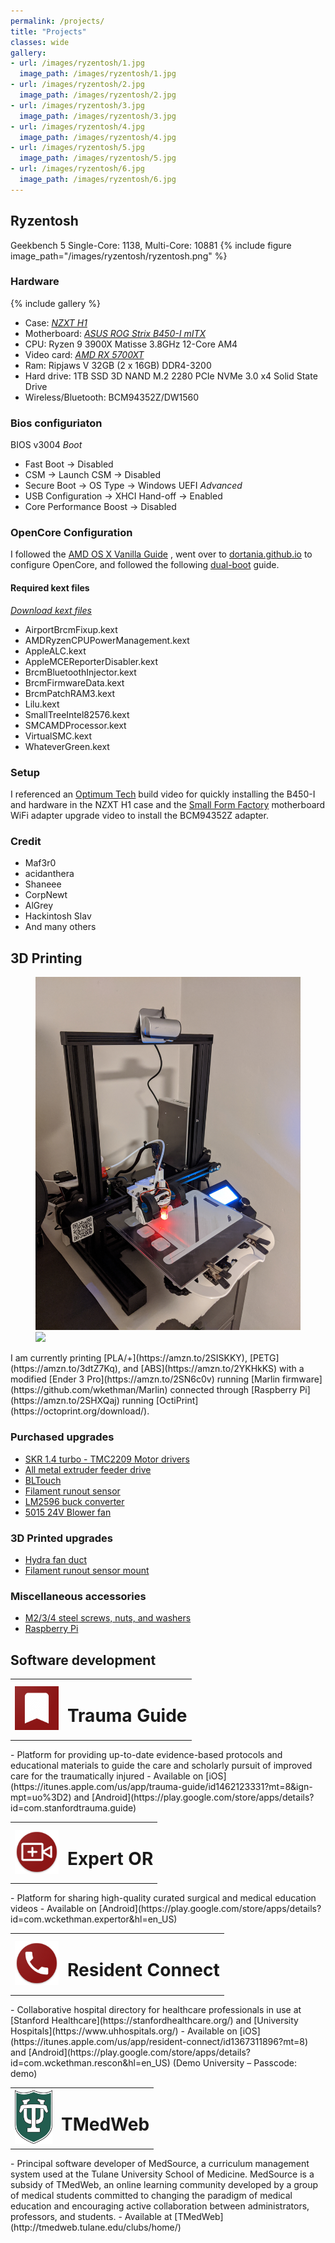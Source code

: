 ```yaml
---
permalink: /projects/
title: "Projects"
classes: wide
gallery:
- url: /images/ryzentosh/1.jpg
  image_path: /images/ryzentosh/1.jpg
- url: /images/ryzentosh/2.jpg
  image_path: /images/ryzentosh/2.jpg
- url: /images/ryzentosh/3.jpg
  image_path: /images/ryzentosh/3.jpg
- url: /images/ryzentosh/4.jpg
  image_path: /images/ryzentosh/4.jpg
- url: /images/ryzentosh/5.jpg
  image_path: /images/ryzentosh/5.jpg
- url: /images/ryzentosh/6.jpg
  image_path: /images/ryzentosh/6.jpg
---
```


## Ryzentosh
Geekbench 5 Single-Core: 1138, Multi-Core: 10881
{% include figure image_path="/images/ryzentosh/ryzentosh.png" %}
### Hardware
{% include gallery %}
- Case: [*NZXT H1*](https://www.nzxt.com/products/h1-matte-white)
- Motherboard: [*ASUS ROG Strix B450-I mITX*](https://www.asus.com/us/Motherboards/ROG-STRIX-B450-I-GAMING/)
- CPU: Ryzen 9 3900X Matisse 3.8GHz 12-Core AM4
- Video card: [*AMD RX 5700XT*](https://www.powercolor.com/product?id=1565842787)
- Ram: Ripjaws V 32GB (2 x 16GB) DDR4-3200
- Hard drive: 1TB SSD 3D NAND M.2 2280 PCIe NVMe 3.0 x4 Solid State Drive
- Wireless/Bluetooth: BCM94352Z/DW1560

### Bios configuriaton
BIOS v3004 
*Boot*
- Fast Boot -> Disabled
- CSM -> Launch CSM -> Disabled
- Secure Boot -> OS Type -> Windows UEFI
*Advanced*
- USB Configuration -> XHCI Hand-off -> Enabled
- Core Performance Boost -> Disabled

### OpenCore Configuration
I followed the [AMD OS X Vanilla Guide](https://vanilla.amd-osx.com/) , went over to [dortania.github.io](https://dortania.github.io/OpenCore-Desktop-Guide/) to configure OpenCore, and followed the following [dual-boot](https://www.tonymacx86.com/threads/macos-win-dual-boot-at-same-disk-with-opencore.295892/) guide.

#### Required kext files
[*Download kext files*](/assets/files/kexts-06202020.zip)
- AirportBrcmFixup.kext
- AMDRyzenCPUPowerManagement.kext
- AppleALC.kext
- AppleMCEReporterDisabler.kext
- BrcmBluetoothInjector.kext
- BrcmFirmwareData.kext
- BrcmPatchRAM3.kext
- Lilu.kext
- SmallTreeIntel82576.kext
- SMCAMDProcessor.kext
- VirtualSMC.kext
- WhateverGreen.kext

### Setup
I referenced an [Optimum Tech](https://www.youtube.com/watch?v=hVs7i-wm5W0) build video for quickly installing the B450-I and hardware in the NZXT H1 case and the [Small Form Factory](https://www.youtube.com/watch?v=HUTHN8reR38) motherboard WiFi adapter upgrade video to install the BCM94352Z adapter. 

### Credit
- Maf3r0
- acidanthera
- Shaneee
- CorpNewt
- AlGrey
- Hackintosh Slav 
- And many others

## 3D Printing
<figure class="half">
	<img src="/images/3dprinter/1.jpg">
	<img src="/images/3dprinter/2.jpg">
</figure>
I am currently printing [PLA/+](https://amzn.to/2SISKKY), [PETG](https://amzn.to/3dtZ7Kq), and [ABS](https://amzn.to/2YKHkKS) with a modified [Ender 3 Pro](https://amzn.to/2SN6c0v) running [Marlin firmware](https://github.com/wkethman/Marlin) connected through [Raspberry Pi](https://amzn.to/2SHXQaj) running [OctiPrint](https://octoprint.org/download/).

### Purchased upgrades
- [SKR 1.4 turbo - TMC2209 Motor drivers](https://amzn.to/2xI1MAI)
- [All metal extruder feeder drive](https://amzn.to/2YPZlXQ)
- [BLTouch](https://amzn.to/2L6w57p)
- [Filament runout sensor](https://amzn.to/2yCenpC)
- [LM2596 buck converter](https://amzn.to/35DOTUY)
- [5015 24V Blower fan](https://amzn.to/2SIlVy4)

### 3D Printed upgrades
- [Hydra fan duct](https://www.thingiverse.com/thing:4062242)
- [Filament runout sensor mount](https://www.thingiverse.com/thing:4014649)

### Miscellaneous accessories
- [M2/3/4 steel screws, nuts, and washers](https://amzn.to/3b7e0Ra)
- [Raspberry Pi](https://amzn.to/2SHXQaj)

## Software development
<table>
	<tr>
		<td><img src="/images/development/trauma_guide_200.png" alt="Trauma Guide" width="70" height="70"></td>
		<td><h1>Trauma Guide</h1></td>
	</tr>
</table>
- Platform for providing up-to-date evidence-based protocols and educational materials to guide the care and scholarly pursuit of improved care for the traumatically injured
- Available on [iOS](https://itunes.apple.com/us/app/trauma-guide/id1462123331?mt=8&ign-mpt=uo%3D2) and [Android](https://play.google.com/store/apps/details?id=com.stanfordtrauma.guide)

<table>
	<tr>
		<td><img src="/images/development/expert_or_200.png" alt="Expert OR" width="70" height="70"></td>
		<td><h1>Expert OR</h1></td>
	</tr>
</table>
- Platform for sharing high-quality curated surgical and medical education videos
- Available on [Android](https://play.google.com/store/apps/details?id=com.wckethman.expertor&hl=en_US)

<table>
	<tr>
		<td><img src="/images/development/res_connect_200.png" alt="Resident Connect" width="70" height="70"></td>
		<td><h1>Resident Connect</h1></td>
	</tr>
</table>
- Collaborative hospital directory for healthcare professionals in use at [Stanford Healthcare](https://stanfordhealthcare.org/) and [University Hospitals](https://www.uhhospitals.org/)
- Available on [iOS](https://itunes.apple.com/us/app/resident-connect/id1367311896?mt=8) and [Android](https://play.google.com/store/apps/details?id=com.wckethman.rescon&hl=en_US) (Demo University – Passcode: demo)

<table>
	<tr>
		<td><img src="/images/development/tu.png" alt="TMedWeb" width="60"></td>
		<td><h1>TMedWeb</h1></td>
	</tr>
</table>
- Principal software developer of MedSource, a curriculum management system used at the Tulane University School of Medicine. MedSource is a subsidy of TMedWeb, an online learning community developed by a group of medical students committed to changing the paradigm of medical education and encouraging active collaboration between administrators, professors, and students.
- Available at [TMedWeb](http://tmedweb.tulane.edu/clubs/home/)